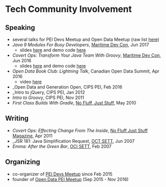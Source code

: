 
# Tech Community Involvement

## Speaking

* several talks for PEI Devs Meetup and Open Data Meetup (raw list [here](https://github.com/codetojoy/self/blob/master/tech/events.csv))
* _Java 9 Modules For Busy Developers_, [Maritime Dev Con](https://maritimedevcon.ca/), Jun 2017
    * slides [here](https://docs.google.com/presentation/d/1d2qwIx5tg_GWUa2Amz4fiqaHU4DTY22nvsTMVlrz1eY/edit#slide=id.p) and demo code [here](https://github.com/codetojoy/talk_maritimedevcon_java_9_modules) 
* _Covert Ops: Transform Your Java Team With Groovy_, [Maritime Dev Con](https://maritimedevcon.ca/), Jun 2016
    * slides [here](http://codetojoy.github.io/talk_maritimedevcon_groovy/assets/player/KeynoteDHTMLPlayer.html#0) and demo code [here](https://github.com/codetojoy/talk_maritimedevcon_groovy) 
* _Open Data Book Club: Lightning Talk_, Canadian Open Data Summit, Apr 2016 
    * video [here](https://youtu.be/5DiBSloGRl0?t=3h15m37s)
* _Open Data and Generation Open, CIPS PEI, Feb 2016
* _Intro to jQuery, CIPS PEI, Jan 2012
* _Intro to Groovy_, CIPS PEI, Nov 2011 
* _First Class Builds With Gradle_, [No Fluff, Just Stuff](https://nofluffjuststuff.com/home/main), May 2010

## Writing

* _Covert Ops: Effecting Change From The Inside_, [No Fluff Just Stuff Magazine](https://nofluffjuststuff.com/magazine/2011/04), Apr 2011
* _JSR 181: Java Simplification Request, [OCT SETT](https://objectcomputing.com/resources/publications/sett/june-2007-jsr-181-a-java-simplification-request/), Jun 2007
* _Emma: After the Green Bar_, [OCI SETT](http://jnb.ociweb.com/jnb/jnbFeb2007.html), Feb 2007 

## Organizing

* co-organizer of [PEI Devs Meetup](http://peidevs.github.io/) since Feb 2015 
* founder of [Open Data PEI Meetup](http://peidevs.github.io/OpenDataBookClub/) (Sep 2015 - Nov 2016)
